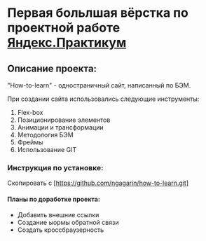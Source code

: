 # Первая больлшая вёрстка по проектной работе [Яндекс.Практикум](https://praktikum.yandex.ru/)

## Описание проекта:

"How-to-learn" - одностраничный сайт, написанный по БЭМ.

При создании сайта использовались следующие инструменты:
1. Flex-box
2. Позиционирование элементов
3. Анимации и трансформации
4. Методология БЭМ
5. Фреймы
6. Использование GIT

### Инструкция по установке:

Скопировать с [https://github.com/ngagarin/how-to-learn.git]

#### Планы по доработке проекта:

* Добавить внешние ссылки
* Создание ыормы обратной связи
* Создать кроссбраузерность


